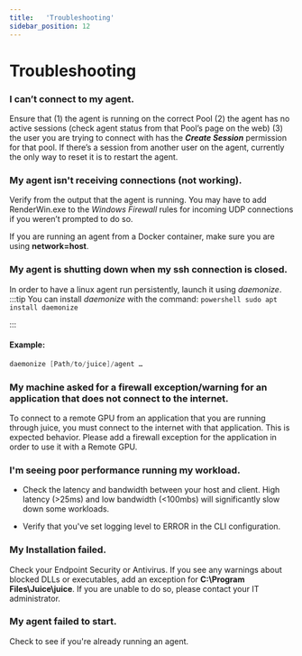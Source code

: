 ```yaml
---
title:   'Troubleshooting'
sidebar_position: 12
---
```

# Troubleshooting

### I can’t connect to my agent.

Ensure that (1) the agent is running on the correct Pool (2) the agent has no active sessions (check agent status from that Pool’s page on the web) (3) the user you are trying to connect with has the ***Create Session*** permission for that pool. If there’s a session from another user on the agent, currently the only way to reset it is to restart the agent. 

 
### My agent isn't receiving connections (not working). 

Verify from the output that the agent is running. You may have to add RenderWin.exe to the *Windows Firewall* rules for incoming UDP connections if you weren’t prompted to do so. 

If you are running an agent from a Docker container, make sure you are using **network=host**. 

 
### My agent is shutting down when my ssh connection is closed.

In order to have a linux agent run persistently, launch it using *daemonize*.
:::tip
    You can install *daemonize* with the command:
        ```powershell
        sudo apt install daemonize
        ```

:::

#### Example:

```powershell
daemonize [Path/to/juice]/agent … 
```
 

### My machine asked for a firewall exception/warning for an application that does not connect to the internet.

To connect to a remote GPU from an application that you are running through juice, you must connect to the internet with that application. This is expected behavior. Please add a firewall exception for the application in order to use it with a Remote GPU. 

 

### I'm seeing poor performance running my workload.

- Check the latency and bandwidth between your host and client. High latency (&gt;25ms) and low bandwidth (&lt;100mbs) will significantly slow down some workloads. 

- Verify that you've set logging level to ERROR in the CLI configuration.
### My Installation failed.

Check your Endpoint Security or Antivirus. If you see any warnings about blocked DLLs or executables, add an exception for **C:\Program Files\Juice\juice**. If you are unable to do so, please contact your IT administrator. 

### My agent failed to start.

Check to see if you're already running an agent.
